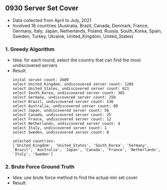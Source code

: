 ## 0930 Server Set Cover

- Data collected from April to July, 2021
- Involved 18 countries (Australia, Brazil, Canada, Denmark, France, Germany, Italy, 
Japan, Netherlands, Poland, Russia, South_Korea, Spain, Sweden, Turkey, Ukraine, United_Kingdom, United_States)

### 1. Greedy Algorithm

- Idea: for each round, select the country that can find the most undiscovered servers
- Result:
  ```
  inital server count: 2689
  select United_Kingdom, undiscovered server count: 1205
  select United_States, undiscovered server count: 621
  select South_Korea, undiscovered server count: 365
  select Germany, undiscovered server count: 250
  select Brazil, undiscovered server count: 136
  select Australia, undiscovered server count: 89
  select Japan, undiscovered server count: 56
  select Canada, undiscovered server count: 25
  select France, undiscovered server count: 12
  select Netherlands, undiscovered server count: 4
  select Italy, undiscovered server count: 1
  select Sweden, undiscovered server count: 0
  
  selected countries:
  ['United_Kingdom', 'United_States', 'South_Korea', 'Germany', 'Brazil', 'Australia', 'Japan', 'Canada', 'France', 'Netherlands', 'Italy', 'Sweden']
  ```  

### 2. Brute Force Ground Truth

- Idea: use brute force method to find the actual min set cover
- Result:
